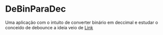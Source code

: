 # DeBinParaDec
Uma aplicação com o intuito de converter binário em deccimal e estudar o conceido de debounce a ideia veio de [Link](/https://github.com/florinpop17/app-ideas)
